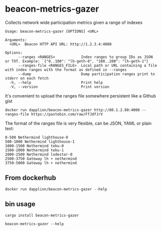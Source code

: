 # beacon-metrics-gazer

Collects network wide participation metrics given a range of indexes

```
Usage: beacon-metrics-gazer [OPTIONS] <URL>

Arguments:
  <URL>  Beacon HTTP API URL: http://1.2.3.4:4000

Options:
      --ranges <RANGES>            Index ranges to group IDs as JSON or TXT. Example: `{"0..100": "lh-geth-0", "100..200": "lh-geth-1"}
      --ranges-file <RANGES_FILE>  Local path or URL containing a file with index ranges with the format as defined in --ranges
      --dump                       Dump participation ranges print to stderr on each fetch
  -h, --help                       Print help
  -V, --version                    Print version
``` 

It's convenient to upload the ranges file somewhere persistent like a Github gist

```
docker run dapplion/beacon-metrics-gazer http://80.1.2.80:4000 --ranges-file https://pastebin.com/raw/FfJdfJrV
```

The format of the ranges file is very flexible, can be JSON, YAML or plain text:

```
0-500 Nethermind lighthouse-0
500-1000 Nethermind lighthouse-1
1000-1500 Nethermind teku-0
1500-2000 Nethermind teku-1
2000-2500 Nethermind lodestar-0
2500-3750 Gateway lh + nethermind
3750-5000 Gateway lh + nethermind
```

## From dockerhub

```
docker run dapplion/beacon-metrics-gazer --help
```

## bin usage

```
cargo install beacon-metrics-gazer
```
```
beacon-metrics-gazer --help
```
